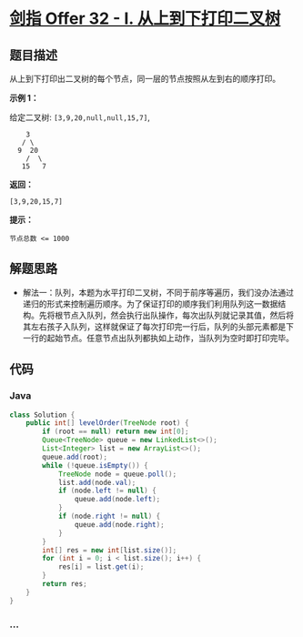 # [剑指 Offer 32 - I. 从上到下打印二叉树](https://leetcode-cn.com/problems/cong-shang-dao-xia-da-yin-er-cha-shu-lcof/)

## 题目描述

从上到下打印出二叉树的每个节点，同一层的节点按照从左到右的顺序打印。

**示例 1：**

给定二叉树: `[3,9,20,null,null,15,7]`,

```
    3
   / \
  9  20
    /  \
   15   7
```

**返回：**

```
[3,9,20,15,7]
```

**提示：**

```
节点总数 <= 1000
```

## 解题思路

- 解法一：队列，本题为水平打印二叉树，不同于前序等遍历，我们没办法通过递归的形式来控制遍历顺序。为了保证打印的顺序我们利用队列这一数据结构。先将根节点入队列，然会执行出队操作，每次出队列就记录其值，然后将其左右孩子入队列，这样就保证了每次打印完一行后，队列的头部元素都是下一行的起始节点。任意节点出队列都执如上动作，当队列为空时即打印完毕。


## 代码

<!-- tabs:start -->

### **Java**

```java
class Solution {
    public int[] levelOrder(TreeNode root) {
        if (root == null) return new int[0];
        Queue<TreeNode> queue = new LinkedList<>();
        List<Integer> list = new ArrayList<>();
        queue.add(root);
        while (!queue.isEmpty()) {
            TreeNode node = queue.poll();
            list.add(node.val);
            if (node.left != null) {
                queue.add(node.left);
            }
            if (node.right != null) {
                queue.add(node.right);
            }
        }
        int[] res = new int[list.size()];
        for (int i = 0; i < list.size(); i++) {
            res[i] = list.get(i);
        }
        return res;
    }
}
```


### **...**

```

```

<!-- tabs:end -->